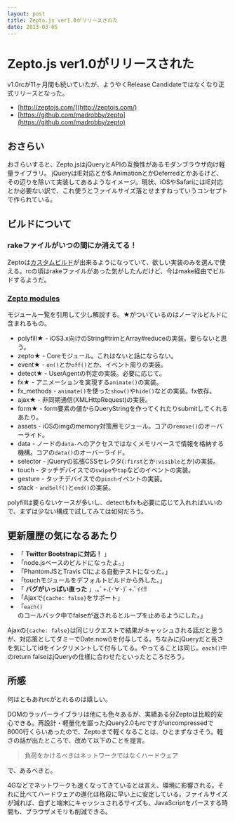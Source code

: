 ```yaml
---
layout: post
title: Zepto.js ver1.0がリリースされた
date: 2013-03-05
---
```


# Zepto.js ver1.0がリリースされた

v1.0rcが11ヶ月間も続いていたが、ようやくRelease Candidateではなくなり正式リリースとなった。

- [http://zeptojs.com/](http://zeptojs.com/)
- [https://github.com/madrobby/zepto](https://github.com/madrobby/zepto)

## おさらい

おさらいすると、Zepto.jsはjQueryとAPIの互換性があるモダンブラウザ向け軽量ライブラリ。
jQueryはIE対応とか$.AnimationとかDeferredとかあるけど、その辺りを除いて実装してあるようなイメージ。現状、iOSやSafariにはIE対応とか必要ない訳で、これ使うとファイルサイズ落とせますねっていうコンセプトで作られている。

## ビルドについて

### rakeファイルがいつの間にか消えてる！

Zeptoは[カスタムビルド](https://github.com/madrobby/zepto#building)が出来るようになっていて、欲しい実装のみを選んで使える。rcの頃はrakeファイルがあった気がしたんだけど、今はmake経由でビルドするようだ。

### [Zepto modules](https://github.com/madrobby/zepto#zepto-modules)

モジュール一覧を引用して少し解説する。★がついているのはノーマルビルドに含まれるもの。

- polyfill★ - iOS3.x向けのString#trimとArray#reduceの実装。要らないと思う。
- zepto★ - Coreモジュール。これはないと話にならない。
- event★ - `on()`とか`off()`とか、イベント周りの実装。
- detect★ - UserAgentの判定の実装。必要に応じて。
- fx★ - アニメーションを実現する`animate()`の実装。
- fx_methods - `animate()`を使った`show()`や`hide()`などの実装。fx依存。
- ajax★ - 非同期通信(XMLHttpRequest)の実装。
- form★ - form要素の値からQueryStringを作ってくれたりsubmitしてくれるあたり。
- assets - iOSのimgのmemory対策用モジュール。コアの`remove()`のオーバーライド。
- data - ノードの`data-`へのアクセスではなくメモリベースで情報を格納する機構。コアの`data()`のオーバーライド。
- selector - jQueryの拡張CSSセレクタ(`:first`とか`:visible`とか)の実装。
- touch - タッチデバイスでの`swipe`や`tap`などのイベントの実装。
- gesture - タッチデバイスでの`pinch`イベントの実装。
- stack - `andSelf()`と`end()`の実装。

polyfillは要らないケースが多いし、detectもfxも必要に応じて入れればいいので、まずは少ない構成で試してみては如何だろう。

## 更新履歴の気になるあたり

- 「 **Twitter Bootstrapに対応！** 」
- 「node.jsベースのビルドになったよ。」
- 「PhantomJSとTravis CIによる自動テストになった。」
- 「touchモジュールをデフォルトビルドから外した。」
- 「 **バグがいっぱい直った** 」.｡ﾟ+.(･∀･)ﾟ+.ﾟｲｲ!!
- 「Ajaxで`{cache: false}`をサポート」
- 「`each()`のコールバック中でfalseが返されるとループを止めるようにした。」

Ajaxの`{cache: false}`は同じリクエストで結果がキャッシュされる話だと思うが、対応策としてダミーでDate.now()を付与してる。ちなみにjQueryだと長さを気にしてidをインクリメントして付与してる。やってることは同じ。`each()`中のreturn falseはjQueryの仕様に合わせたといったところだろう。

## 所感

何はともあれrcがとれるのは嬉しい。

DOMのラッパーライブラリは他にも色々あるが、実績ある分Zeptoは比較的安心できる。再設計・軽量化を謳ったjQuery2.0もrcですがuncompressedで8000行くらいあったので、Zeptoまで軽くなることは、ひとまずなさそう。軽さの話が出たところで、改めて以下のことを提言。

> 負荷をかけるべきはネットワークではなくハードウェア

で、あるべきと。

4Gなどでネットワークも速くなってきているとは言え、環境に影響される。それに比べてハードウェアの進化は格段に早い上に安定している。ファイルサイズが減れば、自ずと端末にキャッシュされるサイズも、JavaScriptをパースする時間も、ブラウザメモリも削減できる。
